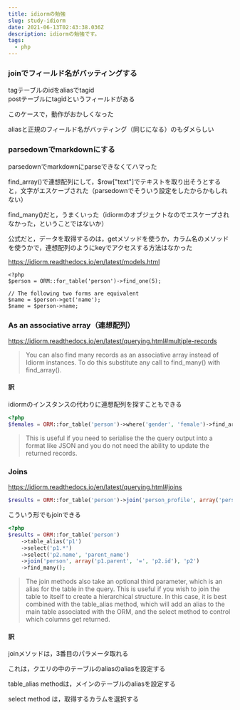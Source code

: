 ```yaml
---
title: idiormの勉強
slug: study-idiorm
date: 2021-06-13T02:43:38.036Z
description: idiormの勉強です。
tags:
  - php
---
```

### joinでフィールド名がバッティングする

tagテーブルのidをaliasでtagid  
postテーブルにtagidというフィールドがある

このケースで，動作がおかしくなった

aliasと正規のフィールド名がバッティング（同じになる）のもダメらしい

### parsedownでmarkdownにする

parsedownでmarkdownにparseできなくてハマった

find_array()で連想配列にして，$row["text"]でテキストを取り出そうとすると，文字がエスケープされた（parsedownでそういう設定をしたからかもしれない）

find_many()だと，うまくいった（idiormのオブジェクトなのでエスケープされなかった，ということではないか）

公式だと，データを取得するのは，getメソッドを使うか，カラム名のメソッドを使うかで，連想配列のようにkeyでアクセスする方法はなかった

<https://idiorm.readthedocs.io/en/latest/models.html>

```
<?php
$person = ORM::for_table('person')->find_one(5);

// The following two forms are equivalent
$name = $person->get('name');
$name = $person->name;
```
### As an associative array（連想配列）

<https://idiorm.readthedocs.io/en/latest/querying.html#multiple-records>


>You can also find many records as an associative array instead of Idiorm instances. To do this substitute any call to find_many() with find_array().


#### 訳

idiormのインスタンスの代わりに連想配列を探すこともできる

```php
<?php
$females = ORM::for_table('person')->where('gender', 'female')->find_array();
```


>This is useful if you need to serialise the the query output into a format like JSON and you do not need the ability to update the returned records.

### Joins

<https://idiorm.readthedocs.io/en/latest/querying.html#joins>

```php
$results = ORM::for_table('person')->join('person_profile', array('person.id', '=', 'person_profile.person_id'))->find_many();
```

こういう形でもjoinできる

```php
<?php
$results = ORM::for_table('person')
    ->table_alias('p1')
    ->select('p1.*')
    ->select('p2.name', 'parent_name')
    ->join('person', array('p1.parent', '=', 'p2.id'), 'p2')
    ->find_many();
```

>The join methods also take an optional third parameter, which is an alias for the table in the query. This is useful if you wish to join the table to itself to create a hierarchical structure. In this case, it is best combined with the table_alias method, which will add an alias to the main table associated with the ORM, and the select method to control which columns get returned.

#### 訳

joinメソッドは，3番目のパラメータ取れる

これは，クエリの中のテーブルのaliasのaliasを設定する

table_alias methodは，メインのテーブルのaliasを設定する

select method は，取得するカラムを選択する



